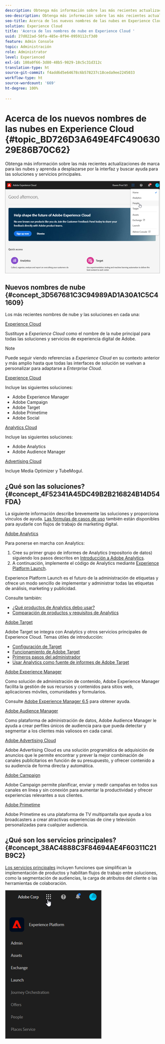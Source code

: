 ```yaml
---
description: Obtenga más información sobre las más recientes actualizaciones de marca para las nubes y aprenda a desplazarse por la interfaz y buscar ayuda para las soluciones y servicios principales.
seo-description: Obtenga más información sobre las más recientes actualizaciones de marca para las nubes y aprenda a desplazarse por la interfaz y buscar ayuda para las soluciones y servicios principales.
seo-title: Acerca de los nuevos nombres de las nubes en Experience Cloud
solution: Experience Cloud
title: 'Acerca de los nombres de nube en Experience Cloud '
uuid: 27d022ad-50fa-485e-8f94-0959112cf3d0
feature: Admin Console
topic: Administración
role: Administrator
level: Experienced
exl-id: 180a0f66-3d80-48b5-9829-18c5c31d312c
translation-type: ht
source-git-commit: f4add6d5e64678c6b578237c18ceda9ee2245033
workflow-type: ht
source-wordcount: '669'
ht-degree: 100%

---
```


# Acerca de los nuevos nombres de las nubes en Experience Cloud {#topic_BD726D3A649E4FC49063029E86B70C62}

Obtenga más información sobre las más recientes actualizaciones de marca para las nubes y aprenda a desplazarse por la interfaz y buscar ayuda para las soluciones y servicios principales.

![](assets/cloud-pulldown.png)

## Nuevos nombres de nube {#concept_3D567681C3C94989AD1A30A1C5C41609}

Los más recientes nombres de nube y las soluciones en cada una:

[Experience Cloud](https://www.adobe.com/es/experience-cloud.html?promoid=FZPQZ2HS&amp;mv=other)

Sustituye a *Experience Cloud* como el nombre de la nube principal para todas las soluciones y servicios de experiencia digital de Adobe.

>[!NOTE]
>
>Puede seguir viendo referencias a *Experience Cloud* en su contexto anterior y más amplio hasta que todas las interfaces de solución se vuelvan a personalizar para adaptarse a *Enterprise Cloud.*

[Experience Cloud](https://www.adobe.com/es/marketing-cloud.html)

Incluye las siguientes soluciones:

* Adobe Experience Manager
* Adobe Campaign
* Adobe Target
* Adobe Primetime
* Adobe Social

[Analytics Cloud](https://www.adobe.com/es/data-analytics-cloud.html)

Incluye las siguientes soluciones:

* Adobe Analytics
* Adobe Audience Manager

[Advertising Cloud](https://www.adobe.com/es/advertising-cloud.html)

Incluye Media Optimizer y TubeMogul.

## ¿Qué son las soluciones? {#concept_4F52341A45DC49B2B216824B14D54FDA}

La siguiente información describe brevemente las soluciones y proporciona vínculos de ayuda. [Las fórmulas de casos de uso](https://helpx.adobe.com/es/marketing-cloud/how-to/use-cases.html) también están disponibles para ayudarle con flujos de trabajo de marketing digital.

[Adobe Analytics](https://docs.adobe.com/content/help/es-ES/analytics/landing/home.html)

Para ponerse en marcha con Analytics:

1. Cree su primer grupo de informes de Analytics (repositorio de datos) siguiendo los pasos descritos en [Introducción a Adobe Analytics](https://docs.adobe.com/content/help/es-ES/analytics/analyze/analysis-workspace/home.html).
1. A continuación, implemente el código de Analytics mediante [Experience Platform Launch](https://docs.adobe.com/content/help/es-ES/launch/using/intro/get-started/quick-start.html).

Experience Platform Launch es el futuro de la administración de etiquetas y ofrece un modo sencillo de implementar y administrar todas las etiquetas de análisis, marketing y publicidad.

Consulte también:

* [¿Qué productos de Analytics debo usar?](https://docs.adobe.com/content/help/es-ES/analytics/admin/admin-overview/which-analytics-tool.html)
* [Comparación de productos y requisitos de Analytics](https://docs.adobe.com/content/help/es-ES/analytics/admin/admin-overview/analytics-product-comparison.html)

[Adobe Target](https://docs.adobe.com/content/help/es-ES/target/using/target-home.html)

Adobe Target se integra con Analytics y otros servicios principales de Experience Cloud. Temas útiles de introducción:

* [Configuración de Target](https://docs.adobe.com/content/help/es-ES/target/using/administer/administrating-target.html)
* [Funcionamiento de Adobe Target](https://docs.adobe.com/content/help/es-ES/target/using/introduction/how-target-works.html)
* [Primeros pasos del administrador](https://docs.adobe.com/content/help/es-ES/target/using/administer/start-target.html)
* [Usar Analytics como fuente de informes de Adobe Target](https://docs.adobe.com/content/help/es-ES/target/using/integrate/a4t/a4t.html)

[Adobe Experience Manager](https://helpx.adobe.com/es/support/experience-manager/6-5.html)

Como solución de administración de contenido, Adobe Experience Manager facilita la gestión de sus recursos y contenidos para sitios web, aplicaciones móviles, comunidades y formularios.

Consulte [Adobe Experience Manager 6.5](https://helpx.adobe.com/es/support/experience-manager/6-5.html) para obtener ayuda.

[Adobe Audience Manager](https://docs.adobe.com/content/help/es-ES/audience-manager/user-guide/aam-home.html)

Como plataforma de administración de datos, Adobe Audience Manager le ayuda a crear perfiles únicos de audiencia para que pueda detectar y segmentar a los clientes más valiosos en cada canal.

[Adobe Advertising Cloud](https://docs.adobe.com/content/help/es-ES/release-notes/experience-cloud/current.html#adcloud)

Adobe Advertising Cloud es una solución programática de adquisición de anuncios que le permite encontrar y prever la mejor combinación de canales publicitarios en función de su presupuesto, y ofrecer contenido a su audiencia de forma directa y automática.

[Adobe Campaign](https://docs.adobe.com/content/help/en/campaign-standard/using/getting-started/about-adobe-campaign/campaign-orchestration.html)

Adobe Campaign permite planificar, enviar y medir campañas en todos sus canales en línea y sin conexión para aumentar la productividad y ofrecer experiencias relevantes a sus clientes.

[Adobe Primetime](https://helpx.adobe.com/es/support/primetime.html)

Adobe Primetime es una plataforma de TV multipantalla que ayuda a los broadcasters a crear atractivas experiencias de cine y televisión personalizadas para cualquier audiencia.

## ¿Qué son los servicios principales? {#concept_38AC4888C3F84694AE4F60311C21B9C2}

[Los servicios principales](https://docs.adobe.com/content/help/es-ES/core-services/interface/about-core-services/core-services-landing.html) incluyen funciones que simplifican la implementación de productos y habilitan flujos de trabajo entre soluciones, como la segmentación de audiencias, la carga de atributos del cliente o las herramientas de colaboración.

![](assets/core-services.png)
